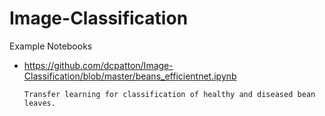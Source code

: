 # Image-Classification

Example Notebooks

* https://github.com/dcpatton/Image-Classification/blob/master/beans_efficientnet.ipynb

      Transfer learning for classification of healthy and diseased bean leaves.
